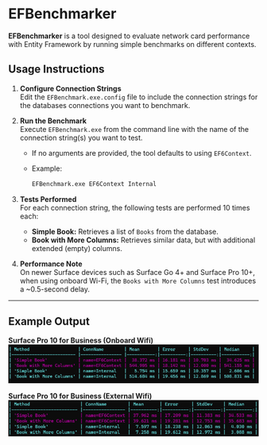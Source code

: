 # EFBenchmarker

**EFBenchmarker** is a tool designed to evaluate network card performance with Entity Framework by running simple benchmarks on different contexts. 

## Usage Instructions

1. **Configure Connection Strings**  
   Edit the `EFBenchmark.exe.config` file to include the connection strings for the databases connections you want to benchmark.

2. **Run the Benchmark**  
   Execute `EFBenchmark.exe` from the command line with the name of the connection string(s) you want to test.

   - If no arguments are provided, the tool defaults to using `EF6Context`.

   - Example:
     ```bash
     EFBenchmark.exe EF6Context Internal
     ```

3. **Tests Performed**  
   For each connection string, the following tests are performed 10 times each:
   - **Simple Book:** Retrieves a list of `Books` from the database.
   - **Book with More Columns:** Retrieves similar data, but with additional extended (empty) columns. 

4. **Performance Note**  
   On newer Surface devices such as Surface Go 4+ and Surface Pro 10+, when using onboard Wi-Fi, the `Books with More Columns` test introduces a ~0.5-second delay.
---

## Example Output

**Surface Pro 10 for Business (Onboard Wifi)**
![Description](ExampleOutput/SurfacePro10_InternalWifi.png)

**Surface Pro 10 for Business (External Wifi)**
![Description](ExampleOutput/SurfacePro10_ExternalWifi.png)

